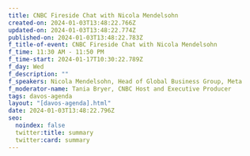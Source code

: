```yaml
---
title: CNBC Fireside Chat with Nicola Mendelsohn
created-on: 2024-01-03T13:48:22.766Z
updated-on: 2024-01-03T13:48:22.774Z
published-on: 2024-01-03T13:48:22.783Z
f_title-of-event: CNBC Fireside Chat with Nicola Mendelsohn
f_time: 11:30 AM - 11:50 PM
f_time-start: 2024-01-17T10:30:22.789Z
f_day: Wed
f_description: ""
f_speakers: Nicola Mendelsohn, Head of Global Business Group, Meta
f_moderator-name: Tania Bryer, CNBC Host and Executive Producer
tags: davos-agenda
layout: "[davos-agenda].html"
date: 2024-01-03T13:48:22.796Z
seo:
  noindex: false
  twitter:title: summary
  twitter:card: summary
---
```

